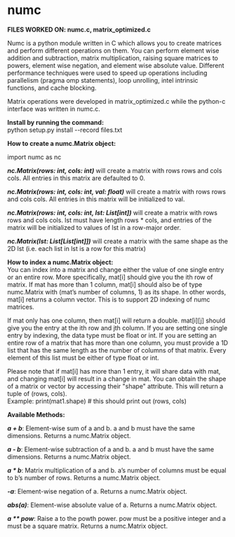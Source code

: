 # numc
<strong>FILES WORKED ON: numc.c, matrix_optimized.c</strong>

Numc is a python module written in C which allows you to create matrices and perform different operations on them. You can perform element wise addition and subtraction, matrix multiplication, raising square matrices to powers, element wise negation, and element wise absolute value. Different performance techniques were used to speed up operations including parallelism (pragma omp statements), loop unrolling, intel intrinsic functions, and cache blocking.

Matrix operations were developed in matrix_optimized.c while the python-c interface was written in numc.c.

<strong>Install by running the command:</strong> <br>
python setup.py install --record files.txt

<strong>How to create a numc.Matrix object:</strong>

import numc as nc

<p><strong><em>nc.Matrix(rows: int, cols: int)</em></strong> will create a matrix with rows rows and cols cols. All entries in this matrix are defaulted to 0.</p>
<p><strong><em>nc.Matrix(rows: int, cols: int, val: float)</em></strong> will create a matrix with rows rows and cols cols. All entries in this matrix will be initialized to val.</p>
<p><strong><em>nc.Matrix(rows: int, cols: int, lst: List[int])</em></strong> will create a matrix with rows rows and cols cols. lst must have length rows * cols, and entries of the matrix will be initialized to values of lst in a row-major order.</p>
<p><strong><em>nc.Matrix(lst: List[List[int]])</em></strong> will create a matrix with the same shape as the 2D lst (i.e. each list in lst is a row for this matrix)</p>

<strong>How to index a numc.Matrix object:</strong><br>
You can index into a matrix and change either the value of one single entry or an entire row. More specifically, mat[i] should give you the ith row of matrix. If mat has more than 1 column, mat[i] should also be of type numc.Matrix with (mat’s number of columns, 1) as its shape. In other words, mat[i] returns a column vector. This is to support 2D indexing of numc matrices.

If mat only has one column, then mat[i] will return a double. mat[i][j] should give you the entry at the ith row and jth column. If you are setting one single entry by indexing, the data type must be float or int. If you are setting an entire row of a matrix that has more than one column, you must provide a 1D list that has the same length as the number of columns of that matrix. Every element of this list must be either of type float or int.

Please note that if mat[i] has more than 1 entry, it will share data with mat, and changing mat[i] will result in a change in mat.
You can obtain the shape of a matrix or vector by accessing their "shape" attribute. This will return a tuple of (rows, cols).<br>
Example: print(mat1.shape) # this should print out (rows, cols)

<strong>Available Methods:</strong>
<p><strong><em>a + b</em></strong>: Element-wise sum of a and b. a and b must have the same dimensions. Returns a numc.Matrix object.</p>
<p><strong><em>a - b</em></strong>: Element-wise subtraction of a and b. a and b must have the same dimensions. Returns a numc.Matrix object.</p>
<p><strong><em>a * b</em></strong>: Matrix multiplication of a and b. a’s number of columns must be equal to b’s number of rows. Returns a numc.Matrix object.</p>
<p><strong><em>-a</em></strong>: Element-wise negation of a. Returns a numc.Matrix object.</p>
<p><strong><em>abs(a)</em></strong>: Element-wise absolute value of a. Returns a numc.Matrix object.</p>
<p><strong><em>a ** pow</em></strong>: Raise a to the powth power. pow must be a positive integer and a must be a square matrix. Returns a numc.Matrix object.</p>